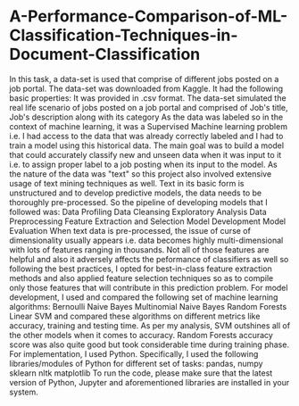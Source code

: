 # A-Performance-Comparison-of-ML-Classification-Techniques-in-Document-Classification
In this task, a data-set is used that comprise of different jobs posted on a job portal. The data-set was downloaded from Kaggle. It had the following basic properties:  It was provided in .csv format. The data-set simulated the real life scenario of jobs posted on a job portal and comprised of Job's title, Job's description along with its category As the data was labeled so in the context of machine learning, it was a Supervised Machine learning problem i.e. I had access to the data that was already correctly labeled and I had to train a model using this historical data. The main goal was to build a model that could accurately classify new and unseen data when it was input to it i.e. to assign proper label to a job posting when its input to the model. As the nature of the data was "text" so this project also involved extensive usage of text mining techniques as well. Text in its basic form is unstructured and to develop predictive models, the data needs to be thoroughly pre-processed. So the pipeline of developing models that I followed was: Data Profiling Data Cleansing Exploratory Analysis Data Preprocessing Feature Extraction and Selection Model Development Model Evaluation When text data is pre-processed, the issue of curse of dimensionality usually appears i.e. data becomes highly multi-dimensional with lots of features ranging in thousands. Not all of those features are helpful and also it adversely affects the peformance of classifiers as well so following the best practices, I opted for best-in-class feature extraction methods and also applied feature selection techniques so as to compile only those features that will contribute in this prediction problem. For model development, I used and compared the following set of machine learning algorithms:  Bernoulli Naive Bayes Multinomial Naive Bayes Random Forests Linear SVM and compared these algorithms on different metrics like accuracy, training and testing time. As per my analysis, SVM outshines all of the other models when it comes to accuracy. Random Forests accuracy score was also quite good but took considerable time during training phase. For implementation, I used Python. Specifically, I used the following libraries/modules of Python for different set of tasks: pandas, numpy sklearn nltk matplotlib  To run the code, please make sure that the latest version of Python, Jupyter and aforementioned libraries are installed in your system.
